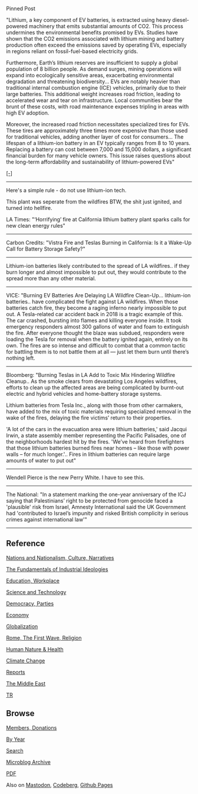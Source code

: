 
Pinned Post

"Lithium, a key component of EV batteries, is extracted using heavy
diesel-powered machinery that emits substantial amounts of CO2. This
process undermines the environmental benefits promised by EVs. Studies
have shown that the CO2 emissions associated with lithium mining and
battery production often exceed the emissions saved by operating EVs,
especially in regions reliant on fossil-fuel-based electricity grids.

Furthermore, Earth’s lithium reserves are insufficient to supply a
global population of 8 billion people. As demand surges, mining
operations will expand into ecologically sensitive areas, exacerbating
environmental degradation and threatening biodiversity... EVs are
notably heavier than traditional internal combustion engine (ICE)
vehicles, primarily due to their large batteries. This additional
weight increases road friction, leading to accelerated wear and tear
on infrastructure. Local communities bear the brunt of these costs,
with road maintenance expenses tripling in areas with high EV
adoption.

Moreover, the increased road friction necessitates specialized tires
for EVs. These tires are approximately three times more expensive than
those used for traditional vehicles, adding another layer of cost for
consumers... The lifespan of a lithium-ion battery in an EV typically
ranges from 8 to 10 years. Replacing a battery can cost between 7,000
and 15,000 dollars, a significant financial burden for many vehicle
owners. This issue raises questions about the long-term affordability
and sustainability of lithium-powered EVs"

[[-]](https://www.linkedin.com/pulse/case-hydrogen-over-lithium-powered-evs-j-dean-uwkcc/)

---

Here's a simple rule - do not use lithium-ion tech.

This plant was seperate from the wildfires BTW, the shit just ignited,
and turned into hellfire. 

LA Times: "‘Horrifying’ fire at California lithium battery plant
sparks calls for new clean energy rules"

---

Carbon Credits: "Vistra Fire and Teslas Burning in California: Is it a
Wake-Up Call for Battery Storage Safety?"

---

Lithium-ion batteries likely contributed to the spread of LA
wildfires..  if they burn longer and almost impossible to put out,
they would contribute to the spread more than any other material.

---

VICE: "Burning EV Batteries Are Delaying LA Wildfire Clean-Up...
lithium-ion batteries.. have complicated the fight against LA
wildfires. When those batteries catch fire, they become a raging
inferno nearly impossible to put out. A Tesla-related car accident
back in 2018 is a tragic example of this. The car crashed, bursting
into flames and killing everyone inside. It took emergency responders
almost 300 gallons of water and foam to extinguish the fire. After
everyone thought the blaze was subdued, responders were loading the
Tesla for removal when the battery ignited again, entirely on its
own. The fires are so intense and difficult to combat that a common
tactic for battling them is to not battle them at all — just let them
burn until there’s nothing left.

---

Bloomberg: "Burning Teslas in LA Add to Toxic Mix Hindering Wildfire
Cleanup.. As the smoke clears from devastating Los Angeles wildfires,
efforts to clean up the affected areas are being complicated by
burnt-out electric and hybrid vehicles and home-battery storage
systems.

Lithium batteries from Tesla Inc., along with those from other
carmakers, have added to the mix of toxic materials requiring
specialized removal in the wake of the fires, delaying the fire
victims’ return to their properties.

'A lot of the cars in the evacuation area were lithium batteries,'
said Jacqui Irwin, a state assembly member representing the Pacific
Palisades, one of the neighborhoods hardest hit by the fires. 'We’ve
heard from firefighters that those lithium batteries burned fires near
homes – like those with power walls – for much longer.'.. Fires in
lithium batteries can require large amounts of water to put out"

---

Wendell Pierce is the new Perry White. I have to see this.

---

The National: "In a statement marking the one-year anniversary of the
ICJ saying that Palestinians’ right to be protected from genocide
faced a 'plausible' risk from Israel, Amnesty International said the
UK Government had 'contributed to Israel’s impunity and risked British
complicity in serious crimes against international law'"

---

## Reference

[Nations and Nationalism, Culture, Narratives](0119/2013/02/nations-and-nationalism.html)

[The Fundamentals of Industrial Ideologies](0119/2011/04/fundamentals-of-industrial-ideologies.html)

[Education, Workplace](0119/2017/09/education-workplace.html)

[Science and Technology](0119/2018/09/science-technology.html)

[Democracy, Parties](0119/2016/11/democracy.html)

[Economy](2021/01/economy.html)

[Globalization](0119/2018/09/globalization.html)

[Rome, The First Wave, Religion](0119/2017/12/rome.html)

[Human Nature & Health](2020/07/human-nature.html)

[Climate Change](2022/01/climate.html)

[Reports](2021/01/reports.html)

[The Middle East](0119/2019/07/middleeast.html)

[TR](../tr/index.html)

## Browse

[Members, Donations](2022/08/members.html)

[By Year](years.html)

[Search](https://muratk5n.github.io/thirdwave/en/search.html)

[Microblog Archive](mbl/index.html)

[PDF](https://www.dropbox.com/scl/fi/8kl0sla1booo83zeb28dn/tw-all.pdf?rlkey=p9r319p8jbzak5du3dasju05y&st=28wknfsp&raw=1)

Also on 
[Mastodon](https://fosstodon.org/@muratk5n),
[Codeberg](https://muratk5n.codeberg.page/en/),
[Github Pages](https://muratk5n.github.io/thirdwave/en/)
